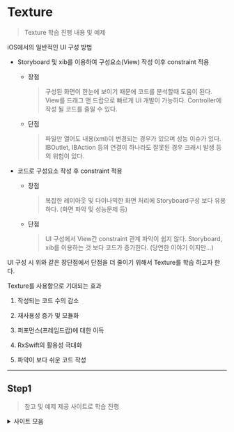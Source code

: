 # Texture

> Texture 학습 진행 내용 및 예제

iOS에서의 일반적인 UI 구성 방법

* Storyboard 및 xib를 이용하여 구성요소(View) 작성 이후 constraint 적용
  * 장점
    > 구성된 화면이 한눈에 보이기 때문에 코드를 분석할때 도움이 된다.
    > View를 드래그 앤 드랍으로 빠르게 UI 개발이 가능하다.
    > Controller에 작성 될 코드를 줄일 수 있다.
  * 단점  
    > 파일만 열어도 내용(xml)이 변경되는 경우가 있으며 성능 이슈가 있다.
    > IBOutlet, IBAction 등의 연결이 하나라도 잘못된 경우 크래시 발생 등의 위험이 있다.

* 코드로 구성요소 작성 후 constraint 적용
  * 장점
    > 복잡한 레이아웃 및 다이나믹한 화면 처리에 Storyboard구성 보다 유용하다. (화면 파악 및 성능문제 등)
  * 단점  
    > UI 구성에서 View간 constraint 관계 파악이 쉽지 않다.
    > Storyboard, xib를 이용하는 것 보다 코드가 증가한다. (당연한 이야기 이지만...)

UI 구성 시 위와 같은 장단점에서 단점을 더 줄이기 위해서 Texture를 학습 하고자 한다.

Texture를 사용함으로 기대되는 효과

1. 작성되는 코드 수의 감소

2. 재사용성 증가 및 모듈화

3. 퍼포먼스(프레임드랍)에 대한 이득

4. RxSwift의 활용성 극대화

5. 파악이 보다 쉬운 코드 작성

---

## Step1

> 참고 및 예제 제공 사이트로 학습 진행

<details>
<summary>사이트 모음</summary>
<div>
  1. https://texture-kr.gitbook.io/wiki/ <br>
  2. https://www.raywenderlich.com/530-yoga-tutorial-using-a-cross-platform-layout-engine
</div>
</details>
